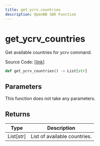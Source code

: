 ```yaml
---
title: get_ycrv_countries
description: OpenBB SDK Function
---
```


# get_ycrv_countries

Get available countries for ycrv command.

Source Code: [[link](https://github.com/OpenBB-finance/OpenBBTerminal/tree/main/openbb_terminal/economy/investingcom_model.py#L285)]

```python
def get_ycrv_countries() -> List[str]
```
## Parameters

This function does not take any parameters.

## Returns

| Type | Description |
| ---- | ----------- |
| List[str] | List of available countries. |


